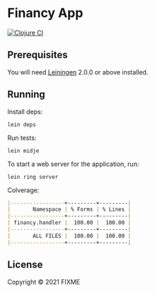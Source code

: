 # Financy App
[![Clojure CI](https://github.com/aristotelesbr/financy-app/actions/workflows/clojure.yml/badge.svg)](https://github.com/aristotelesbr/financy-app/actions/workflows/clojure.yml)

## Prerequisites

You will need [Leiningen][] 2.0.0 or above installed.

[leiningen]: https://github.com/technomancy/leiningen

## Running

Install deps:

    lein deps

Run tests:

    lein midje

To start a web server for the application, run:

    lein ring server

Colverage:

```md
|-----------------+---------+---------|
|       Namespace | % Forms | % Lines |
|-----------------+---------+---------|
| financy.handler |  100.00 |  100.00 |
|-----------------+---------+---------|
|       ALL FILES |  100.00 |  100.00 |
|-----------------+---------+---------|
```

## License

Copyright © 2021 FIXME
